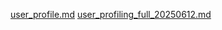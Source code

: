[user_profile.md](https://github.com/user-attachments/files/20686955/user_profile.md)
[user_profiling_full_20250612.md](https://github.com/user-attachments/files/20699575/user_profiling_full_20250612.md)
